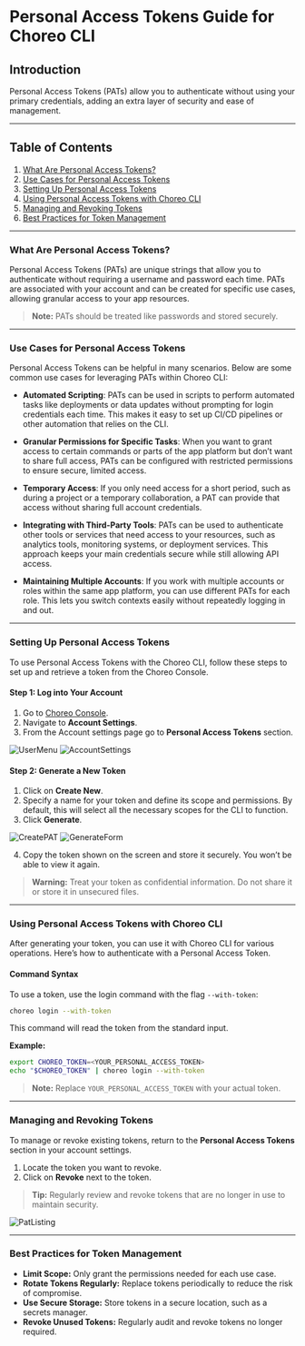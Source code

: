 # Personal Access Tokens Guide for Choreo CLI

## Introduction
Personal Access Tokens (PATs) allow you to authenticate without using your primary credentials, adding an extra layer 
of security and ease of management. 

---

## Table of Contents

1. [What Are Personal Access Tokens?](#what-are-personal-access-tokens)
2. [Use Cases for Personal Access Tokens](#use-cases-for-personal-access-tokens)
3. [Setting Up Personal Access Tokens](#setting-up-personal-access-tokens)
4. [Using Personal Access Tokens with Choreo CLI](#using-personal-access-tokens-with-choreo-cli)
5. [Managing and Revoking Tokens](#managing-and-revoking-tokens)
6. [Best Practices for Token Management](#best-practices-for-token-management)

---

### What Are Personal Access Tokens?
Personal Access Tokens (PATs) are unique strings that allow you to authenticate without requiring a username and 
password each time. PATs are associated with your account and can be created for specific use cases, allowing granular 
access to your app resources.

> **Note:** PATs should be treated like passwords and stored securely.

---

### Use Cases for Personal Access Tokens

Personal Access Tokens can be helpful in many scenarios. Below are some common use cases for leveraging PATs within 
Choreo CLI:

- **Automated Scripting**: PATs can be used in scripts to perform automated tasks like deployments or data updates 
without prompting for login credentials each time. This makes it easy to set up CI/CD pipelines or other automation 
that relies on the CLI.

- **Granular Permissions for Specific Tasks**: When you want to grant access to certain commands or parts of the app
platform but don’t want to share full access, PATs can be configured with restricted permissions to ensure secure,
limited access.

- **Temporary Access**: If you only need access for a short period, such as during a project or a temporary 
collaboration, a PAT can provide that access without sharing full account credentials.

- **Integrating with Third-Party Tools**: PATs can be used to authenticate other tools or services that need access to
your resources, such as analytics tools, monitoring systems, or deployment services. This approach keeps your main
credentials secure while still allowing API access.

- **Maintaining Multiple Accounts**: If you work with multiple accounts or roles within the same app platform, you can
use different PATs for each role. This lets you switch contexts easily without repeatedly logging in and out.

---

### Setting Up Personal Access Tokens

To use Personal Access Tokens with the Choreo CLI, follow these steps to set up and retrieve a token from 
the Choreo Console.

#### Step 1: Log into Your Account
1. Go to [Choreo Console](https://console.choreo.dev).
2. Navigate to **Account Settings**.
3. From the Account settings page go to **Personal Access Tokens** section.

![UserMenu](../assets/img/choreo-cli/personal-access-tokens/user-menu.png)
![AccountSettings](../assets/img/choreo-cli/personal-access-tokens/account-settings.png)

#### Step 2: Generate a New Token
1. Click on **Create New**.
2. Specify a name for your token and define its scope and permissions. By default, this will select all the necessary 
scopes for the CLI to function.
3. Click **Generate**.

![CreatePAT](../assets/img/choreo-cli/personal-access-tokens/create-pat.png)
![GenerateForm](../assets/img/choreo-cli/personal-access-tokens/generated-pat.png)

4. Copy the token shown on the screen and store it securely. You won’t be able to view it again.

> **Warning:** Treat your token as confidential information. Do not share it or store it in unsecured files.

---

### Using Personal Access Tokens with Choreo CLI

After generating your token, you can use it with Choreo CLI for various operations. Here’s how to authenticate with 
a Personal Access Token.

#### Command Syntax
To use a token, use the login command with the flag `--with-token`:

```bash
choreo login --with-token
```

This command will read the token from the standard input.

**Example:**
```bash
export CHOREO_TOKEN=<YOUR_PERSONAL_ACCESS_TOKEN>
echo "$CHOREO_TOKEN" | choreo login --with-token
```

> **Note:** Replace `YOUR_PERSONAL_ACCESS_TOKEN` with your actual token.

---

### Managing and Revoking Tokens

To manage or revoke existing tokens, return to the **Personal Access Tokens** section in your account settings.

1. Locate the token you want to revoke.
2. Click on **Revoke** next to the token.

> **Tip:** Regularly review and revoke tokens that are no longer in use to maintain security.

![PatListing](../assets/img/choreo-cli/personal-access-tokens/pat-listing.png)

---

### Best Practices for Token Management

- **Limit Scope:** Only grant the permissions needed for each use case.
- **Rotate Tokens Regularly:** Replace tokens periodically to reduce the risk of compromise.
- **Use Secure Storage:** Store tokens in a secure location, such as a secrets manager.
- **Revoke Unused Tokens:** Regularly audit and revoke tokens no longer required.

